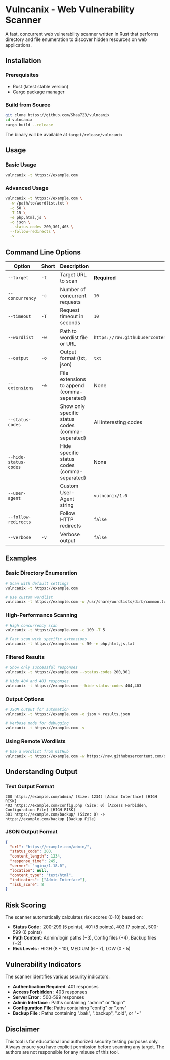 # Vulncanix - Web Vulnerability Scanner

A fast, concurrent web vulnerability scanner written in Rust that performs directory and file enumeration to discover hidden resources on web applications.

## Installation

### Prerequisites

- Rust (latest stable version)
- Cargo package manager

### Build from Source

```bash
git clone https://github.com/Shaa723/vulncanix
cd vulncanix
cargo build --release
```

The binary will be available at `target/release/vulncanix`

## Usage

### Basic Usage

```bash
vulncanix -t https://example.com
```

### Advanced Usage

```bash
vulncanix -t https://example.com \
  -w /path/to/wordlist.txt \
  -c 50 \
  -T 15 \
  -e php,html,js \
  -o json \
  --status-codes 200,301,403 \
  --follow-redirects \
  -v
```

## Command Line Options

| Option | Short | Description | Default |
|--------|--------|-------------|---------|
| `--target` | `-t` | Target URL to scan | **Required** |
| `--concurrency` | `-c` | Number of concurrent requests | `10` |
| `--timeout` | `-T` | Request timeout in seconds | `10` |
| `--wordlist` | `-w` | Path to wordlist file or URL | `https://raw.githubusercontent.com/Bo0oM/fuzz.txt/master/fuzz.txt` |
| `--output` | `-o` | Output format (txt, json) | `txt` |
| `--extensions` | `-e` | File extensions to append (comma-separated) | None |
| `--status-codes` | | Show only specific status codes (comma-separated) | All interesting codes |
| `--hide-status-codes` | | Hide specific status codes (comma-separated) | None |
| `--user-agent` | | Custom User-Agent string | `vulncanix/1.0` |
| `--follow-redirects` | | Follow HTTP redirects | `false` |
| `--verbose` | `-v` | Verbose output | `false` |

## Examples

### Basic Directory Enumeration

```bash
# Scan with default settings
vulncanix -t https://example.com

# Use custom wordlist
vulncanix -t https://example.com -w /usr/share/wordlists/dirb/common.txt
```

### High-Performance Scanning

```bash
# High concurrency scan
vulncanix -t https://example.com -c 100 -T 5

# Fast scan with specific extensions
vulncanix -t https://example.com -c 50 -e php,html,js,txt
```

### Filtered Results

```bash
# Show only successful responses
vulncanix -t https://example.com --status-codes 200,301

# Hide 404 and 403 responses
vulncanix -t https://example.com --hide-status-codes 404,403
```

### Output Options

```bash
# JSON output for automation
vulncanix -t https://example.com -o json > results.json

# Verbose mode for debugging
vulncanix -t https://example.com -v
```

### Using Remote Wordlists

```bash
# Use a wordlist from GitHub
vulncanix -t https://example.com -w https://raw.githubusercontent.com/danielmiessler/SecLists/master/Discovery/Web-Content/directory-list-2.3-medium.txt
```

## Understanding Output

### Text Output Format

```
200 https://example.com/admin/ (Size: 1234) [Admin Interface] [HIGH RISK]
403 https://example.com/config.php (Size: 0) [Access Forbidden, Configuration File] [HIGH RISK]
301 https://example.com/backup/ (Size: 0) -> https://example.com/backup [Backup File]
```

### JSON Output Format

```json
{
  "url": "https://example.com/admin/",
  "status_code": 200,
  "content_length": 1234,
  "response_time": 245,
  "server": "nginx/1.18.0",
  "location": null,
  "content_type": "text/html",
  "indicators": ["Admin Interface"],
  "risk_score": 8
}
```

## Risk Scoring

The scanner automatically calculates risk scores (0-10) based on:

- **Status Code** : 200-299 (5 points), 401 (8 points), 403 (7 points), 500-599 (6 points)
- **Path Content**: Admin/login paths (+3), Config files (+4), Backup files (+2)
- **Risk Levels** : HIGH (8 - 10), MEDIUM (6 - 7), LOW (0 - 5)

## Vulnerability Indicators

The scanner identifies various security indicators:

- **Authentication Required**: 401 responses
- **Access Forbidden**  : 403 responses  
- **Server Error**      : 500-599 responses
- **Admin Interface**   : Paths containing "admin" or "login"
- **Configuration File**: Paths containing "config" or ".env"
- **Backup File**       : Paths containing ".bak", ".backup", ".old", or "~"

## Disclaimer

This tool is for educational and authorized security testing purposes only. Always ensure you have explicit permission before scanning any target. The authors are not responsible for any misuse of this tool.
